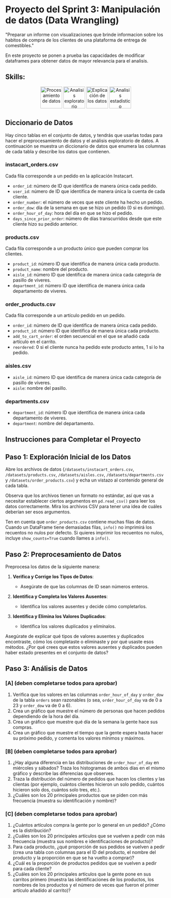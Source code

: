 
# Proyecto del Sprint 3: Manipulación de datos (Data Wrangling)
"Preparar un informe con visualizaciones que brinde informacion sobre los habitos de compra de los clientes de una plataforma de entrega de comestibles."

En este proyecto se ponen a prueba las capacidades de modificar dataframes para obtener datos de mayor relevancia para el analisis.

## Skills: 

<div align='center'>
<img width="68" alt="Procesamiento de datos" src="https://github.com/user-attachments/assets/19d775b5-28c2-434c-995b-c6301fcbb41e">
<img width="68" alt="Analisis exploratorio" src="https://github.com/user-attachments/assets/15ad5609-30a0-46c7-a781-25da59b69e3b">
<img width="68" alt="Explicación de los datos" src="https://github.com/user-attachments/assets/7bf5d686-17a6-4628-90e8-392fc2b5dc09">
<img width="68" alt="Analisis estadistico" src="https://github.com/user-attachments/assets/18cf4543-096e-4b79-af7b-0b23b6815053"></div>




## Diccionario de Datos

Hay cinco tablas en el conjunto de datos, y tendrás que usarlas todas para hacer el preprocesamiento de datos y el análisis exploratorio de datos. A continuación se muestra un diccionario de datos que enumera las columnas de cada tabla y describe los datos que contienen.

### instacart_orders.csv
Cada fila corresponde a un pedido en la aplicación Instacart.
- `order_id`: número de ID que identifica de manera única cada pedido.
- `user_id`: número de ID que identifica de manera única la cuenta de cada cliente.
- `order_number`: el número de veces que este cliente ha hecho un pedido.
- `order_dow`: día de la semana en que se hizo un pedido (0 si es domingo).
- `order_hour_of_day`: hora del día en que se hizo el pedido.
- `days_since_prior_order`: número de días transcurridos desde que este cliente hizo su pedido anterior.

### products.csv
Cada fila corresponde a un producto único que pueden comprar los clientes.
- `product_id`: número ID que identifica de manera única cada producto.
- `product_name`: nombre del producto.
- `aisle_id`: número ID que identifica de manera única cada categoría de pasillo de víveres.
- `department_id`: número ID que identifica de manera única cada departamento de víveres.

### order_products.csv
Cada fila corresponde a un artículo pedido en un pedido.
- `order_id`: número de ID que identifica de manera única cada pedido.
- `product_id`: número ID que identifica de manera única cada producto.
- `add_to_cart_order`: el orden secuencial en el que se añadió cada artículo en el carrito.
- `reordered`: 0 si el cliente nunca ha pedido este producto antes, 1 si lo ha pedido.

### aisles.csv
- `aisle_id`: número ID que identifica de manera única cada categoría de pasillo de víveres.
- `aisle`: nombre del pasillo.

### departments.csv
- `department_id`: número ID que identifica de manera única cada departamento de víveres.
- `department`: nombre del departamento.

## Instrucciones para Completar el Proyecto

## Paso 1: Exploración Inicial de los Datos

Abre los archivos de datos (`/datasets/instacart_orders.csv`, `/datasets/products.csv`, `/datasets/aisles.csv`, `/datasets/departments.csv` y `/datasets/order_products.csv`) y echa un vistazo al contenido general de cada tabla.

Observa que los archivos tienen un formato no estándar, así que vas a necesitar establecer ciertos argumentos en `pd.read_csv()` para leer los datos correctamente. Mira los archivos CSV para tener una idea de cuáles deberían ser esos argumentos.

Ten en cuenta que `order_products.csv` contiene muchas filas de datos. Cuando un DataFrame tiene demasiadas filas, `info()` no imprimirá los recuentos no nulos por defecto. Si quieres imprimir los recuentos no nulos, incluye `show_counts=True` cuando llames a `info()`.

## Paso 2: Preprocesamiento de Datos

Preprocesa los datos de la siguiente manera:

1. **Verifica y Corrige los Tipos de Datos**:
   - Asegúrate de que las columnas de ID sean números enteros.

2. **Identifica y Completa los Valores Ausentes**:
   - Identifica los valores ausentes y decide cómo completarlos.

3. **Identifica y Elimina los Valores Duplicados**:
   - Identifica los valores duplicados y elimínalos.

Asegúrate de explicar qué tipos de valores ausentes y duplicados encontraste, cómo los completaste o eliminaste y por qué usaste esos métodos. ¿Por qué crees que estos valores ausentes y duplicados pueden haber estado presentes en el conjunto de datos?

## Paso 3: Análisis de Datos

### [A] (deben completarse todos para aprobar)

1. Verifica que los valores en las columnas `order_hour_of_day` y `order_dow` de la tabla `orders` sean razonables (o sea, `order_hour_of_day` va de 0 a 23 y `order_dow` va de 0 a 6).
2. Crea un gráfico que muestre el número de personas que hacen pedidos dependiendo de la hora del día.
3. Crea un gráfico que muestre qué día de la semana la gente hace sus compras.
4. Crea un gráfico que muestre el tiempo que la gente espera hasta hacer su próximo pedido, y comenta los valores mínimos y máximos.

### [B] (deben completarse todos para aprobar)

1. ¿Hay alguna diferencia en las distribuciones de `order_hour_of_day` en miércoles y sábados? Traza los histogramas de ambos días en el mismo gráfico y describe las diferencias que observes.
2. Traza la distribución del número de pedidos que hacen los clientes y las clientas (por ejemplo, cuántos clientes hicieron un solo pedido, cuántos hicieron solo dos, cuántos solo tres, etc.).
3. ¿Cuáles son los 20 principales productos que se piden con más frecuencia (muestra su identificación y nombre)?

### [C] (deben completarse todos para aprobar)

1. ¿Cuántos artículos compra la gente por lo general en un pedido? ¿Cómo es la distribución?
2. ¿Cuáles son los 20 principales artículos que se vuelven a pedir con más frecuencia (muestra sus nombres e identificaciones de producto)?
3. Para cada producto, ¿qué proporción de sus pedidos se vuelven a pedir (crea una tabla con columnas para el ID del producto, el nombre del producto y la proporción en que se ha vuelto a comprar)?
4. ¿Cuál es la proporción de productos pedidos que se vuelven a pedir para cada cliente?
5. ¿Cuáles son los 20 principales artículos que la gente pone en sus carritos primero (muestra las identificaciones de los productos, los nombres de los productos y el número de veces que fueron el primer artículo añadido al carrito)?

